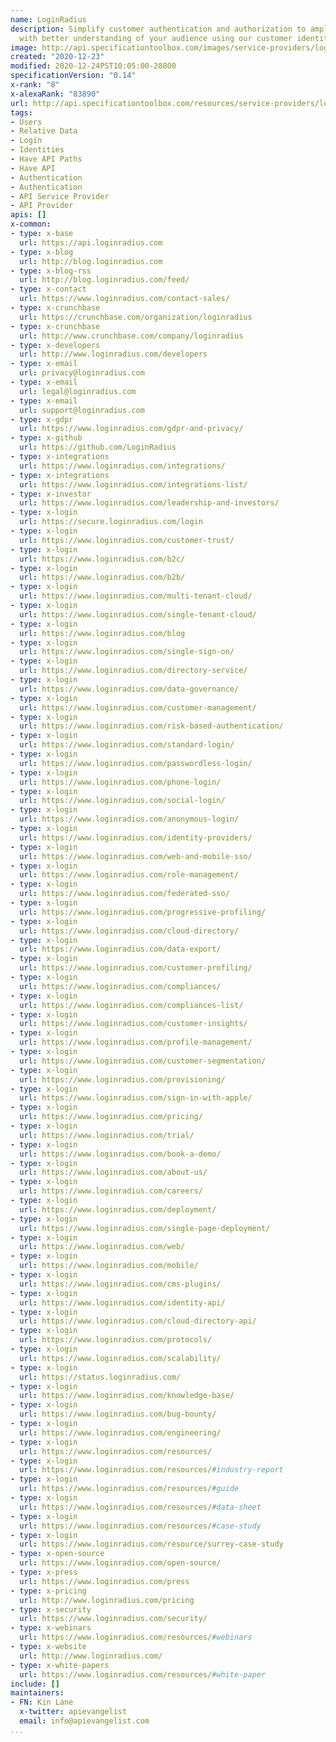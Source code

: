 ```yaml
---
name: LoginRadius
description: Simplify customer authentication and authorization to amplify your business
  with better understanding of your audience using our customer identity management
image: http://api.specificationtoolbox.com/images/service-providers/loginradius.jpg
created: "2020-12-23"
modified: 2020-12-24PST10:05:00-28800
specificationVersion: "0.14"
x-rank: "8"
x-alexaRank: "83890"
url: http://api.specificationtoolbox.com/resources/service-providers/loginradius/
tags:
- Users
- Relative Data
- Login
- Identities
- Have API Paths
- Have API
- Authentication
- Authentication
- API Service Provider
- API Provider
apis: []
x-common:
- type: x-base
  url: https://api.loginradius.com
- type: x-blog
  url: http://blog.loginradius.com
- type: x-blog-rss
  url: http://blog.loginradius.com/feed/
- type: x-contact
  url: https://www.loginradius.com/contact-sales/
- type: x-crunchbase
  url: https://crunchbase.com/organization/loginradius
- type: x-crunchbase
  url: http://www.crunchbase.com/company/loginradius
- type: x-developers
  url: http://www.loginradius.com/developers
- type: x-email
  url: privacy@loginradius.com
- type: x-email
  url: legal@loginradius.com
- type: x-email
  url: support@loginradius.com
- type: x-gdpr
  url: https://www.loginradius.com/gdpr-and-privacy/
- type: x-github
  url: https://github.com/LoginRadius
- type: x-integrations
  url: https://www.loginradius.com/integrations/
- type: x-integrations
  url: https://www.loginradius.com/integrations-list/
- type: x-investor
  url: https://www.loginradius.com/leadership-and-investors/
- type: x-login
  url: https://secure.loginradius.com/login
- type: x-login
  url: https://www.loginradius.com/customer-trust/
- type: x-login
  url: https://www.loginradius.com/b2c/
- type: x-login
  url: https://www.loginradius.com/b2b/
- type: x-login
  url: https://www.loginradius.com/multi-tenant-cloud/
- type: x-login
  url: https://www.loginradius.com/single-tenant-cloud/
- type: x-login
  url: https://www.loginradius.com/blog
- type: x-login
  url: https://www.loginradius.com/single-sign-on/
- type: x-login
  url: https://www.loginradius.com/directory-service/
- type: x-login
  url: https://www.loginradius.com/data-governance/
- type: x-login
  url: https://www.loginradius.com/customer-management/
- type: x-login
  url: https://www.loginradius.com/risk-based-authentication/
- type: x-login
  url: https://www.loginradius.com/standard-login/
- type: x-login
  url: https://www.loginradius.com/passwordless-login/
- type: x-login
  url: https://www.loginradius.com/phone-login/
- type: x-login
  url: https://www.loginradius.com/social-login/
- type: x-login
  url: https://www.loginradius.com/anonymous-login/
- type: x-login
  url: https://www.loginradius.com/identity-providers/
- type: x-login
  url: https://www.loginradius.com/web-and-mobile-sso/
- type: x-login
  url: https://www.loginradius.com/role-management/
- type: x-login
  url: https://www.loginradius.com/federated-sso/
- type: x-login
  url: https://www.loginradius.com/progressive-profiling/
- type: x-login
  url: https://www.loginradius.com/cloud-directory/
- type: x-login
  url: https://www.loginradius.com/data-export/
- type: x-login
  url: https://www.loginradius.com/customer-profiling/
- type: x-login
  url: https://www.loginradius.com/compliances/
- type: x-login
  url: https://www.loginradius.com/compliances-list/
- type: x-login
  url: https://www.loginradius.com/customer-insights/
- type: x-login
  url: https://www.loginradius.com/profile-management/
- type: x-login
  url: https://www.loginradius.com/customer-segmentation/
- type: x-login
  url: https://www.loginradius.com/provisioning/
- type: x-login
  url: https://www.loginradius.com/sign-in-with-apple/
- type: x-login
  url: https://www.loginradius.com/pricing/
- type: x-login
  url: https://www.loginradius.com/trial/
- type: x-login
  url: https://www.loginradius.com/book-a-demo/
- type: x-login
  url: https://www.loginradius.com/about-us/
- type: x-login
  url: https://www.loginradius.com/careers/
- type: x-login
  url: https://www.loginradius.com/deployment/
- type: x-login
  url: https://www.loginradius.com/single-page-deployment/
- type: x-login
  url: https://www.loginradius.com/web/
- type: x-login
  url: https://www.loginradius.com/mobile/
- type: x-login
  url: https://www.loginradius.com/cms-plugins/
- type: x-login
  url: https://www.loginradius.com/identity-api/
- type: x-login
  url: https://www.loginradius.com/cloud-directory-api/
- type: x-login
  url: https://www.loginradius.com/protocols/
- type: x-login
  url: https://www.loginradius.com/scalability/
- type: x-login
  url: https://status.loginradius.com/
- type: x-login
  url: https://www.loginradius.com/knowledge-base/
- type: x-login
  url: https://www.loginradius.com/bug-bounty/
- type: x-login
  url: https://www.loginradius.com/engineering/
- type: x-login
  url: https://www.loginradius.com/resources/
- type: x-login
  url: https://www.loginradius.com/resources/#industry-report
- type: x-login
  url: https://www.loginradius.com/resources/#guide
- type: x-login
  url: https://www.loginradius.com/resources/#data-sheet
- type: x-login
  url: https://www.loginradius.com/resources/#case-study
- type: x-login
  url: https://www.loginradius.com/resource/surrey-case-study
- type: x-open-source
  url: https://www.loginradius.com/open-source/
- type: x-press
  url: https://www.loginradius.com/press
- type: x-pricing
  url: http://www.loginradius.com/pricing
- type: x-security
  url: https://www.loginradius.com/security/
- type: x-webinars
  url: https://www.loginradius.com/resources/#webinars
- type: x-website
  url: http://www.loginradius.com/
- type: x-white-papers
  url: https://www.loginradius.com/resources/#white-paper
include: []
maintainers:
- FN: Kin Lane
  x-twitter: apievangelist
  email: info@apievangelist.com
...
```

